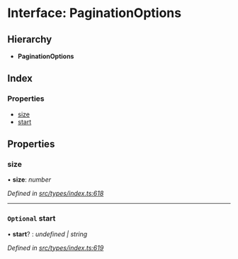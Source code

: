 # Interface: PaginationOptions

## Hierarchy

* **PaginationOptions**

## Index

### Properties

* [size](paginationoptions.md#size)
* [start](paginationoptions.md#optional-start)

## Properties

###  size

• **size**: *number*

*Defined in [src/types/index.ts:618](https://github.com/PolymathNetwork/polymesh-sdk/blob/524b0225/src/types/index.ts#L618)*

___

### `Optional` start

• **start**? : *undefined | string*

*Defined in [src/types/index.ts:619](https://github.com/PolymathNetwork/polymesh-sdk/blob/524b0225/src/types/index.ts#L619)*
